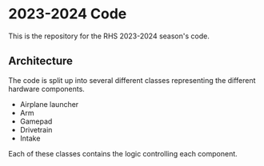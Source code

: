 # 2023-2024 Code

This is the repository for the RHS 2023-2024 season's code.

## Architecture

The code is split up into several different classes representing the different
hardware components.

- Airplane launcher
- Arm
- Gamepad
- Drivetrain
- Intake

Each of these classes contains the logic controlling each component.
